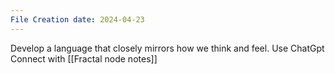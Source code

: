 ```yaml
---
File Creation date: 2024-04-23
---
```

Develop a language that closely mirrors how we think and feel.
Use ChatGpt 
Connect with [[Fractal node notes]]